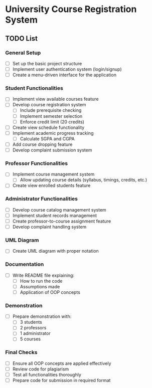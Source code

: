 
# University Course Registration System

## TODO List

### General Setup
- [ ] Set up the basic project structure
- [ ] Implement user authentication system (login/signup)
- [ ] Create a menu-driven interface for the application

### Student Functionalities
- [ ] Implement view available courses feature
- [ ] Develop course registration system
  - [ ] Include prerequisite checking
  - [ ] Implement semester selection
  - [ ] Enforce credit limit (20 credits)
- [ ] Create view schedule functionality
- [ ] Implement academic progress tracking
  - [ ] Calculate SGPA and CGPA
- [ ] Add course dropping feature
- [ ] Develop complaint submission system

### Professor Functionalities
- [ ] Implement course management system
  - [ ] Allow updating course details (syllabus, timings, credits, etc.)
- [ ] Create view enrolled students feature

### Administrator Functionalities
- [ ] Develop course catalog management system
- [ ] Implement student records management
- [ ] Create professor-to-course assignment feature
- [ ] Develop complaint handling system

### UML Diagram
- [ ] Create UML diagram with proper notation

### Documentation
- [ ] Write README file explaining:
  - [ ] How to run the code
  - [ ] Assumptions made
  - [ ] Application of OOP concepts

### Demonstration
- [ ] Prepare demonstration with:
  - [ ] 3 students
  - [ ] 2 professors
  - [ ] 1 administrator
  - [ ] 5 courses

### Final Checks
- [ ] Ensure all OOP concepts are applied effectively
- [ ] Review code for plagiarism
- [ ] Test all functionalities thoroughly
- [ ] Prepare code for submission in required format
